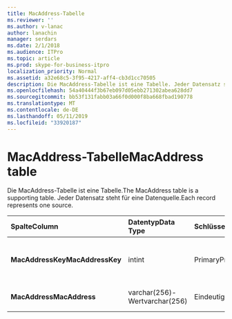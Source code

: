 ```yaml
---
title: MacAddress-Tabelle
ms.reviewer: ''
ms.author: v-lanac
author: lanachin
manager: serdars
ms.date: 2/1/2018
ms.audience: ITPro
ms.topic: article
ms.prod: skype-for-business-itpro
localization_priority: Normal
ms.assetid: a32e68c5-3f95-4217-aff4-cb3d1cc70505
description: Die MacAddress-Tabelle ist eine Tabelle. Jeder Datensatz steht für eine Datenquelle.
ms.openlocfilehash: 54a40444f3b67eb097d05ebb271302abea628dd7
ms.sourcegitcommit: bb53f131fabb03a66f0d000f8ba668fbad190778
ms.translationtype: MT
ms.contentlocale: de-DE
ms.lasthandoff: 05/11/2019
ms.locfileid: "33920187"
---
```

# <a name="macaddress-table"></a><span data-ttu-id="abccb-104">MacAddress-Tabelle</span><span class="sxs-lookup"><span data-stu-id="abccb-104">MacAddress table</span></span>
 
<span data-ttu-id="abccb-105">Die MacAddress-Tabelle ist eine Tabelle.</span><span class="sxs-lookup"><span data-stu-id="abccb-105">The MacAddress table is a supporting table.</span></span> <span data-ttu-id="abccb-106">Jeder Datensatz steht für eine Datenquelle.</span><span class="sxs-lookup"><span data-stu-id="abccb-106">Each record represents one source.</span></span>
  
|<span data-ttu-id="abccb-107">**Spalte**</span><span class="sxs-lookup"><span data-stu-id="abccb-107">**Column**</span></span>|<span data-ttu-id="abccb-108">**Datentyp**</span><span class="sxs-lookup"><span data-stu-id="abccb-108">**Data Type**</span></span>|<span data-ttu-id="abccb-109">**Schlüssel/Index**</span><span class="sxs-lookup"><span data-stu-id="abccb-109">**Key/Index**</span></span>|<span data-ttu-id="abccb-110">**Details**</span><span class="sxs-lookup"><span data-stu-id="abccb-110">**Details**</span></span>|
|:-----|:-----|:-----|:-----|
|<span data-ttu-id="abccb-111">**MacAddressKey**</span><span class="sxs-lookup"><span data-stu-id="abccb-111">**MacAddressKey**</span></span> <br/> |<span data-ttu-id="abccb-112">int</span><span class="sxs-lookup"><span data-stu-id="abccb-112">int</span></span>  <br/> |<span data-ttu-id="abccb-113">Primary</span><span class="sxs-lookup"><span data-stu-id="abccb-113">Primary</span></span>  <br/> |<span data-ttu-id="abccb-114">Eindeutige Zahl, die die Mac-Adresse identifiziert.</span><span class="sxs-lookup"><span data-stu-id="abccb-114">Unique number identifying the Mac address.</span></span>  <br/> |
|<span data-ttu-id="abccb-115">**MacAddress**</span><span class="sxs-lookup"><span data-stu-id="abccb-115">**MacAddress**</span></span> <br/> |<span data-ttu-id="abccb-116">varchar(256)-Wert</span><span class="sxs-lookup"><span data-stu-id="abccb-116">varchar(256)</span></span>  <br/> |<span data-ttu-id="abccb-117">Eindeutige</span><span class="sxs-lookup"><span data-stu-id="abccb-117">Unique</span></span>  <br/> |<span data-ttu-id="abccb-118">Mac-Adresszeichenfolge.</span><span class="sxs-lookup"><span data-stu-id="abccb-118">Mac address string.</span></span>  <br/> |
   

